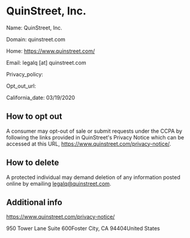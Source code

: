 
# QuinStreet, Inc.

Name: QuinStreet, Inc.

Domain: quinstreet.com

Home: https://www.quinstreet.com/

Email: legalq [at] quinstreet.com

Privacy_policy: 

Opt_out_url: 

California_date: 03/19/2020



## How to opt out

A consumer may opt-out of sale or submit requests under the CCPA by following the links provided in QuinStreet's Privacy Notice which can be accessed at this URL, https://www.quinstreet.com/privacy-notice/.

## How to delete

A protected individual may demand deletion of any information posted online by emailing legalq@quinstreet.com.

## Additional info

https://www.quinstreet.com/privacy-notice/

950 Tower Lane Suite 600Foster City, CA 94404United States


